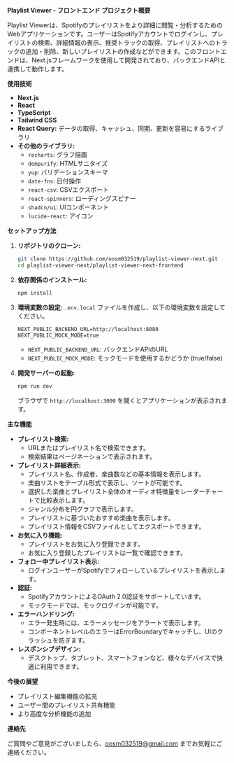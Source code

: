**Playlist Viewer - フロントエンド プロジェクト概要**

Playlist Viewerは、Spotifyのプレイリストをより詳細に閲覧・分析するためのWebアプリケーションです。ユーザーはSpotifyアカウントでログインし、プレイリストの検索、詳細情報の表示、推奨トラックの取得、プレイリストへのトラックの追加・削除、新しいプレイリストの作成などができます。このフロントエンドは、Next.jsフレームワークを使用して開発されており、バックエンドAPIと連携して動作します。

**使用技術**

- **Next.js**
- **React**
- **TypeScript**
- **Tailwind CSS**
- **React Query:** データの取得、キャッシュ、同期、更新を容易にするライブラリ
- **その他のライブラリ:**
    - `recharts`: グラフ描画
    - `dompurify`: HTMLサニタイズ
    - `yup`: バリデーションスキーマ
    - `date-fns`: 日付操作
    - `react-csv`: CSVエクスポート
    - `react-spinners`: ローディングスピナー
    - `shadcn/ui`: UIコンポーネント
    - `lucide-react`: アイコン

**セットアップ方法**

1. **リポジトリのクローン:**
   ```bash
   git clone https://github.com/oosm032519/playlist-viewer-next.git
   cd playlist-viewer-next/playlist-viewer-next-frontend
   ```

2. **依存関係のインストール:**
   ```bash
   npm install
   ```

3. **環境変数の設定:**
   `.env.local` ファイルを作成し、以下の環境変数を設定してください。

   ```
   NEXT_PUBLIC_BACKEND_URL=http://localhost:8080
   NEXT_PUBLIC_MOCK_MODE=true
   ```

    - `NEXT_PUBLIC_BACKEND_URL`: バックエンドAPIのURL
    - `NEXT_PUBLIC_MOCK_MODE`: モックモードを使用するかどうか (true/false)

4. **開発サーバーの起動:**
   ```bash
   npm run dev
   ```

   ブラウザで `http://localhost:3000` を開くとアプリケーションが表示されます。

**主な機能**

- **プレイリスト検索:**
    - URLまたはプレイリスト名で検索できます。
    - 検索結果はページネーションで表示されます。
- **プレイリスト詳細表示:**
    - プレイリスト名、作成者、楽曲数などの基本情報を表示します。
    - 楽曲リストをテーブル形式で表示し、ソートが可能です。
    - 選択した楽曲とプレイリスト全体のオーディオ特徴量をレーダーチャートで比較表示します。
    - ジャンル分布を円グラフで表示します。
    - プレイリストに基づいたおすすめ楽曲を表示します。
    - プレイリスト情報をCSVファイルとしてエクスポートできます。
- **お気に入り機能:**
    - プレイリストをお気に入り登録できます。
    - お気に入り登録したプレイリストは一覧で確認できます。
- **フォロー中プレイリスト表示:**
    - ログインユーザーがSpotifyでフォローしているプレイリストを表示します。
- **認証:**
    - SpotifyアカウントによるOAuth 2.0認証をサポートしています。
    - モックモードでは、モックログインが可能です。
- **エラーハンドリング:**
    - エラー発生時には、エラーメッセージをアラートで表示します。
    - コンポーネントレベルのエラーはErrorBoundaryでキャッチし、UIのクラッシュを防ぎます。
- **レスポンシブデザイン:**
    - デスクトップ、タブレット、スマートフォンなど、様々なデバイスで快適に利用できます。

**今後の展望**

- プレイリスト編集機能の拡充
- ユーザー間のプレイリスト共有機能
- より高度な分析機能の追加

**連絡先**

ご質問やご意見がございましたら、oosm032519@gmail.com までお気軽にご連絡ください。
